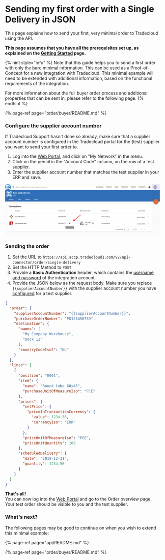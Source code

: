 # Sending my first order with a Single Delivery in JSON

This page explains how to send your first, very minimal order to Tradecloud using the API.

**This page assumes that you have all the prerequisites set up, as explained on the [Getting Started](../getting-started.md) page.**

{% hint style="info" %}
Note that this guide helps you to send a first order with only the bare minimal information. This can be used as a Proof-of-Concept for a new integration with Tradecloud.
This minimal example will need to be extended with additional information, based on the functional requirements of the integration.

For more information about the full buyer order process and additional properties that can be sent in, please refer to the following page.
{% endhint %}

{% page-ref page="order/buyer/README.md" %}

### Configure the supplier account number

If Tradecloud Support hasn't done so already, make sure that a supplier account number is configured in the Tradecloud portal for the (test) supplier you want to send your first order to.

1. Log into the [Web Portal](https://portal.accp.tradecloud1.com), and click on "My Network" in the menu.
2. Click on the pencil in the "Account Code" column, on the row of a test supplier.
3. Enter the supplier account number that matches the test supplier in your ERP and save.

![](../../.gitbook/assets/configure-supplier-account-numer.png)

### Sending the order

1. Set the URL to `https://api.accp.tradecloud1.com/v2/api-connector/order/single-delivery`
2. Set the HTTP Method to `POST`
3. Provide a **Basic Authentication** header, which contains the [username and password](../getting-started.md#2-getting-an-integration-account) of the integration account.
4. Provide the JSON below as the request body. Make sure you replace `{{supplierAccountNumber}}` with the supplier account number you have [configured](#configure-the-supplier-account-number) for a test supplier.

```json
{
  "order": {
    "supplierAccountNumber": "{{supplierAccountNumber}}",
    "purchaseOrderNumber": "PO123456789",
    "destination": {
      "names": [
        "My Company Warehouse",
        "Dock 12"
      ],
      "countryCodeIso2": "NL"
    }
  },
  "lines": [
    {
      "position": "0001",
      "item": {
        "name": "Round tube 60x45",
        "purchaseUnitOfMeasureIso": "PCE"
      },
      "prices": {
        "netPrice": {
          "priceInTransactionCurrency": {
            "value": 1234.56,
            "currencyIso": "EUR"
          }
        },
        "priceUnitOfMeasureIso": "PCE",
        "priceUnitQuantity": 100
      },
      "scheduledDelivery": {
        "date": "2019-12-31",
        "quantity": 1234.56
      }
    }
  ]
}
```

**That's all!**  
You can now log into the [Web Portal](https://portal.accp.tradecloud1.com) and go to the Order overview page. Your test order should be visible to you and the test supplier.

### What's next?
The following pages may be good to continue on when you wish to extend this minimal example:

{% page-ref page="api/README.md" %}

{% page-ref page="order/buyer/README.md" %}
